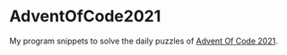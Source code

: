 # AdventOfCode2021

My program snippets to solve the daily puzzles of [Advent Of Code 2021](https://adventofcode.com/2021).
